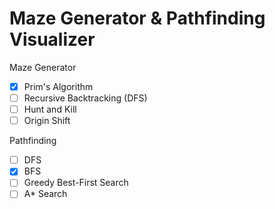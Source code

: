 # Maze Generator & Pathfinding Visualizer

Maze Generator

- [x] Prim's Algorithm
- [ ] Recursive Backtracking (DFS)
- [ ] Hunt and Kill
- [ ] Origin Shift

Pathfinding

- [ ] DFS
- [x] BFS
- [ ] Greedy Best-First Search
- [ ] A* Search
